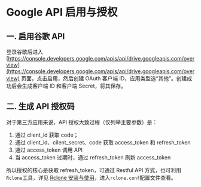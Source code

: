 # Google API 启用与授权

## 一. 启用谷歌 API

登录谷歌后进入
[https://console.developers.google.com/apis/api/drive.googleapis.com/overview](https://console.developers.google.com/apis/api/drive.googleapis.com/overview)
页面，点击启用，然后创建 OAuth 客户端
ID，应用类型选“其他”。创建成功后会生成客户端 ID 和客户端 Secret，将其保存。

## 二. 生成 API 授权码

对于第三方应用来说，API 授权大致过程（仅列举主要参数）是：

1. 通过 client_id 获取 code；
2. 通过 client_id、cilent_secret、code 获取 access_token 和 refresh_token
3. 通过 access_token 调用 API
4. 当 access_token 过期时，通过 refresh_token 刷新 access_token

所以授权的核心是获取 refresh_token，可通过 Restful API
方式，也可利用`Rclone`工具，详见
[Rclone 安装与使用](/centos/get-started-of-rclone.md)，进入`rclone.conf`配置文件查看。
